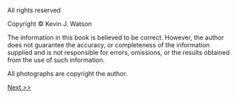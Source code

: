 All rights reserved

Copyright © Kevin J. Watson

The information in this book is believed to be correct. However, the author does not guarantee the accuracy, or completeness of the information supplied and is not responsible for errors, omissions, or the results obtained from the use of such information.

All photographs are copyright the author.

[Next >>](008-table-of-contents.md)
